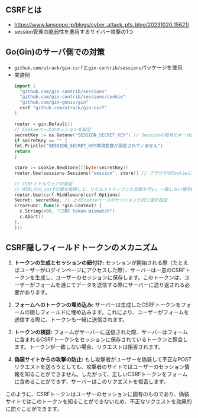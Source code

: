 ## CSRFとは
- https://www.lanscope.jp/blogs/cyber_attack_pfs_blog/20231020_15621/
- session管理の脆弱性を悪用するサイバー攻撃の1つ

## Go(Gin)のサーバ側での対策
- `github.com/utrack/gin-csrf`と`gin-contrib/sessions`パッケージを使用
- 実装例
  ~~~go
  import (
    "github.com/gin-contrib/sessions"
    "github.com/gin-contrib/sessions/cookie"
    "github.com/gin-gonic/gin"
    csrf "github.com/utrack/gin-csrf"
  )

  router = gin.Default()
  // Cookieベースのセッションを設定
  secretKey := os.Getenv("SESSION_SECRET_KEY") // Sessionの暗号化キーは固定の値を使用することで、アプリの再起動時にセッションが維持されるようにする
  if secretKey == "" {
  fmt.Println("SESSION_SECRET_KEY環境変数が設定されていません")
  return
  }

  store := cookie.NewStore([]byte(secretKey))
  router.Use(sessions.Sessions("session", store)) // ブラウザのCookieにセッションIDを保存する

  // CSRFミドルウェアの設定
  // HTML内の_csrfの値を取得して、リクエストトークンと比較を行い、一致しない場合ErrorFuncを実行する（https://github.com/utrack/gin-csrf/blob/master/csrf.go）
  router.Use(csrf.Middleware(csrf.Options{
  Secret: secretKey, // 上のCookieベースのセッションと同じ値を指定
  ErrorFunc: func(c *gin.Context) {
  	c.String(400, "CSRF token mismatch")
  	c.Abort()
  },
  }))
  ~~~

## CSRF隠しフィールドトークンのメカニズム
1. **トークンの生成とセッションの紐付け:** セッションが開始される際（たとえばユーザーがログインページにアクセスした際）、サーバーは一意のCSRFトークンを生成し、ユーザーのセッションに保存します。このトークンは、ユーザーがフォームを通じてデータを送信する際にサーバーに送り返される必要があります。

2. **フォームへのトークンの埋め込み:** サーバーは生成したCSRFトークンをフォームの隠しフィールドに埋め込みます。これにより、ユーザーがフォームを送信する際に、トークンも一緒に送信されます。

3. **トークンの検証:** フォームがサーバーに送信された際、サーバーはフォームに含まれるCSRFトークンをセッションに保存されているトークンと照合します。トークンが一致しない場合、リクエストは拒否されます。

4. **偽装サイトからの攻撃の防止:** もし攻撃者がユーザーを偽装して不正なPOSTリクエストを送ろうとしても、攻撃者のサイトではユーザーのセッション情報を知ることができません。したがって、正しいCSRFトークンをフォームに含めることができず、サーバーはこのリクエストを拒否します。

このように、CSRFトークンはユーザーのセッションに固有のものであり、偽装サイトではこのトークンを知ることができないため、不正なリクエストを効果的に防ぐことができます。